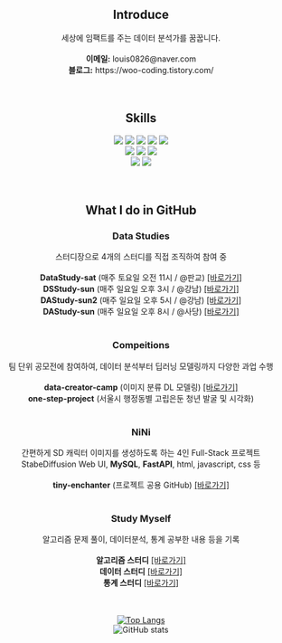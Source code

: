 <div align="center">

## Introduce
  <div>
    세상에 임팩트를 주는 데이터 분석가를 꿈꿉니다.<br><br>
    <b>이메일:</b> louis0826@naver.com<br>
    <b>블로그:</b> https://woo-coding.tistory.com/<br>
  </div>
  <br>
  <br>
  
## Skills
  <div>
    <img src="https://img.shields.io/badge/python-%233776AB.svg?&style=for-the-badge&logo=python&logoColor=white" />
    <img src="https://img.shields.io/badge/pandas-%23150458.svg?&style=for-the-badge&logo=pandas&logoColor=white" />
    <img src="https://img.shields.io/badge/numpy-%23013243.svg?&style=for-the-badge&logo=numpy&logoColor=white" />
    <img src="https://img.shields.io/badge/scikit--learn-%23F7931E.svg?&style=for-the-badge&logo=scikit-learn&logoColor=white" />
    <img src="https://img.shields.io/badge/scipy-%238CAAE6.svg?&style=for-the-badge&logo=scipy&logoColor=white" />
    <br>
    <img src="https://img.shields.io/badge/mysql-%234479A1.svg?&style=for-the-badge&logo=mysql&logoColor=white" />
    <img src="https://img.shields.io/badge/microsoft%20excel-%23217346.svg?&style=for-the-badge&logo=microsoft%20excel&logoColor=white" />
    <img src="https://img.shields.io/badge/microsoft%20powerpoint-%23B7472A.svg?&style=for-the-badge&logo=microsoft%20powerpoint&logoColor=white" />
    <br>
    <img src="https://img.shields.io/badge/slack-%234A154B.svg?&style=for-the-badge&logo=slack&logoColor=white" />
    <img src="https://img.shields.io/badge/notion-%23000000.svg?&style=for-the-badge&logo=notion&logoColor=white" />
  </div>
  <br>
  <br>

## What I do in GitHub
### Data Studies
  <div>
    스터디장으로 4개의 스터디를 직접 조직하여 참여 중<br><br>
    <b>DataStudy-sat</b> (매주 토요일 오전 11시 / @판교) <a href="https://github.com/wjco/DataStudy-sat">[바로가기]</a><br>
    <b>DSStudy-sun</b> (매주 일요일 오후 3시 / @강남) <a href="https://github.com/wjco/DSStudy-sun">[바로가기]</a><br>
    <b>DAStudy-sun2</b> (매주 일요일 오후 5시 / @강남) <a href="https://github.com/wjco/DAStudy-sun2">[바로가기]</a><br>
    <b>DAStudy-sun</b> (매주 일요일 오후 8시 / @사당) <a href="https://github.com/wjco/DAStudy-sun">[바로가기]</a><br>
  </div>
  <br>

### Compeitions
  <div>
    팀 단위 공모전에 참여하여, 데이터 분석부터 딥러닝 모델링까지 다양한 과업 수행<br><br>
    <b>data-creator-camp</b> (이미지 분류 DL 모델링) <a href="https://github.com/wjco/data-creator-camp">[바로가기]</a><br>
    <b>one-step-project</b> (서울시 행정동별 고립은둔 청년 발굴 및 시각화)
  </div>
  <br>

### NiNi
  <div>
    간편하게 SD 캐릭터 이미지를 생성하도록 하는 4인 Full-Stack 프로젝트<br>
    StabeDiffusion Web UI, <b>MySQL</b>, <b>FastAPI</b>, html, javascript, css 등<br><br>
    <b>tiny-enchanter</b> (프로젝트 공용 GitHub) <a href="https://github.com/ing970/tiny-enchanter">[바로가기]</a><br>
  </div>
  <br>

### Study Myself
  <div>
    알고리즘 문제 풀이, 데이터분석, 통계 공부한 내용 등을 기록<br><br>
    <b>알고리즘 스터디</b> <a href="https://github.com/wjco/Algorithm">[바로가기]</a><br>
    <b>데이터 스터디</b> <a href="https://github.com/wjco/DataAnalysis">[바로가기]</a><br>
    <b>통계 스터디</b> <a href="https://github.com/wjco/Statistic">[바로가기]</a><br>
  </div>
  <br>
  <br>
  
[![Top Langs](https://github-readme-stats.vercel.app/api/top-langs/?username=wjco)](https://github.com/wjco/github-readme-stats) <br>
![GitHub stats](https://github-readme-stats.vercel.app/api?username=wjco&show_icons=true)

</div>
